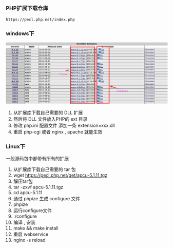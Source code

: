 ### PHP扩展下载仓库
```
https://pecl.php.net/index.php
```
### windows下

![](/assets/下载.jpg)
1. 从扩展库下载自己需要的 DLL 扩展
2. 然后将 DLL 文件放入PHP的 ext 目录
3. 修改 php.ini 配置文件 添加一条 extension=xxx.dll
4. 重启 php-cgi 或者 nginx , apache 就能生效

### Linux下
一般源码包中都带有所有的扩展

1. 从扩展库下载自己需要的 tar 包
2. wget https://pecl.php.net/get/apcu-5.1.11.tgz
3. 解压tar包
4. tar -zxvf apcu-5.1.11.tgz
5. cd apcu-5.1.11
6. 通过 phpize 生成 configure 文件
7. phpize
8. 运行configure文件
9. ./configure
10. 编译 , 安装
11. make && make install
12. 重启 webservice
13. nginx -s reload